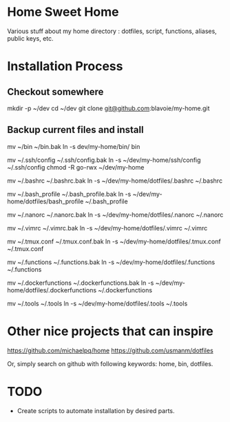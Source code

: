 # Home Sweet Home

Various stuff about my home directory : dotfiles, script, functions, aliases, public keys, etc.

# Installation Process 

## Checkout somewhere

mkdir -p ~/dev
cd ~/dev
git clone git@github.com:blavoie/my-home.git

## Backup current files and install

mv ~/bin ~/bin.bak
ln -s dev/my-home/bin/ bin

mv ~/.ssh/config ~/.ssh/config.bak
ln -s ~/dev/my-home/ssh/config ~/.ssh/config
chmod -R go-rwx ~/dev/my-home

mv ~/.bashrc ~/.bashrc.bak
ln -s ~/dev/my-home/dotfiles/.bashrc ~/.bashrc

mv ~/.bash_profile ~/.bash_profile.bak
ln -s ~/dev/my-home/dotfiles/bash_profile ~/.bash_profile

mv ~/.nanorc ~/.nanorc.bak
ln -s ~/dev/my-home/dotfiles/.nanorc ~/.nanorc

mv ~/.vimrc ~/.vimrc.bak
ln -s ~/dev/my-home/dotfiles/.vimrc ~/.vimrc

mv ~/.tmux.conf ~/.tmux.conf.bak
ln -s ~/dev/my-home/dotfiles/.tmux.conf ~/.tmux.conf

mv ~/.functions ~/.functions.bak
ln -s ~/dev/my-home/dotfiles/.functions ~/.functions

mv ~/.dockerfunctions ~/.dockerfunctions.bak
ln -s ~/dev/my-home/dotfiles/.dockerfunctions ~/.dockerfunctions

mv ~/.tools ~/.tools
ln -s ~/dev/my-home/dotfiles/.tools ~/.tools


# Other nice projects that can inspire

https://github.com/michaelpq/home
https://github.com/usmanm/dotfiles

Or, simply search on github with following keywords: home, bin, dotfiles.

# TODO

- Create scripts to automate installation by desired parts.

